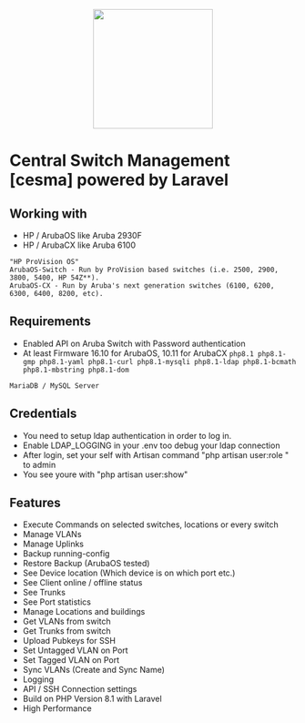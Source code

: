 <p align="center">
   <img height="210" src="https://github.com/bluecraank/cesma/blob/5d5aacbf36bd874a29d4ed4c0c93fa6308c93fd4/public/img/logo.png">
</p>

# Central Switch Management [cesma] powered by Laravel

## Working with
- HP / ArubaOS like Aruba 2930F
- HP / ArubaCX like Aruba 6100

```
"HP ProVision OS"
ArubaOS-Switch - Run by ProVision based switches (i.e. 2500, 2900, 3800, 5400, HP 54Z**).
ArubaOS-CX - Run by Aruba's next generation switches (6100, 6200, 6300, 6400, 8200, etc).
```

## Requirements
- Enabled API on Aruba Switch with Password authentication
- At least Firmware 16.10 for ArubaOS, 10.11 for ArubaCX
```php8.1 php8.1-gmp php8.1-yaml php8.1-curl php8.1-mysqli php8.1-ldap php8.1-bcmath php8.1-mbstring php8.1-dom```

```MariaDB / MySQL Server```

## Credentials
- You need to setup ldap authentication in order to log in.
- Enable LDAP_LOGGING in your .env too debug your ldap connection
- After login, set your self with Artisan command "php artisan user:role <guid> <role>" to admin
- You see youre <guid> with "php artisan user:show"

## Features
- Execute Commands on selected switches, locations or every switch 
- Manage VLANs
- Manage Uplinks
- Backup running-config
- Restore Backup (ArubaOS tested)
- See Device location (Which device is on which port etc.)
- See Client online / offline status
- See Trunks
- See Port statistics
- Manage Locations and buildings
- Get VLANs from switch
- Get Trunks from switch
- Upload Pubkeys for SSH
- Set Untagged VLAN on Port
- Set Tagged VLAN on Port
- Sync VLANs (Create and Sync Name)
- Logging
- API / SSH Connection settings
- Build on PHP Version 8.1 with Laravel
- High Performance
